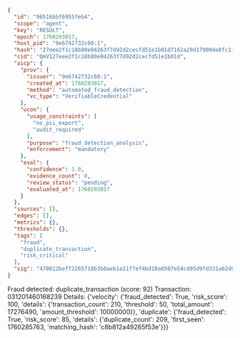 ```json
{
  "id": "96516bbf6955feb4",
  "scope": "agent",
  "key": "RESULT",
  "epoch": 1760293017,
  "host_pid": "9e6742732c60:1",
  "hash": "27eee2f1c18b80e04263f7d92d2cecfd51e1b01d7162a29d179094a8fc113351",
  "cid": "QmV127eee2f1c18b80e04263f7d92d2cecfd51e1b01d",
  "aicp": {
    "prov": {
      "issuer": "9e6742732c60:1",
      "created_at": 1760293017,
      "method": "automated_fraud_detection",
      "vc_type": "VerifiableCredential"
    },
    "ucon": {
      "usage_constraints": [
        "no_pii_export",
        "audit_required"
      ],
      "purpose": "fraud_detection_analysis",
      "enforcement": "mandatory"
    },
    "eval": {
      "confidence": 1.0,
      "evidence_count": 0,
      "review_status": "pending",
      "evaluated_at": 1760293017
    }
  },
  "sources": [],
  "edges": [],
  "metrics": {},
  "thresholds": {},
  "tags": [
    "fraud",
    "duplicate_transaction",
    "risk_critical"
  ],
  "sig": "470812beff2265718b3b8aeb1a11f7ef4bd10a6507e54cd95d9fd331a62d6ec2"
}
```

Fraud detected: duplicate_transaction (score: 92)
Transaction: 031201460168239
Details: {'velocity': {'fraud_detected': True, 'risk_score': 100, 'details': {'transaction_count': 210, 'threshold': 50, 'total_amount': 17276490, 'amount_threshold': 10000000}}, 'duplicate': {'fraud_detected': True, 'risk_score': 85, 'details': {'duplicate_count': 209, 'first_seen': 1760285763, 'matching_hash': 'c8b812a49265f53e'}}}